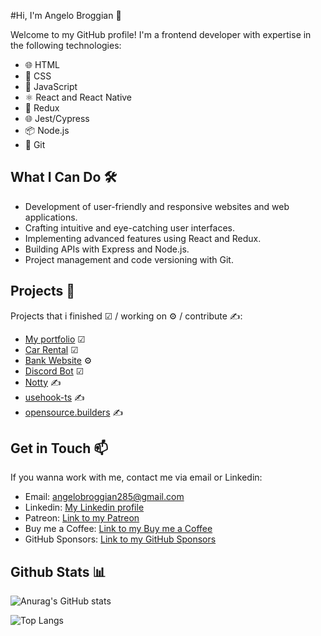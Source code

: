 #Hi, I'm Angelo Broggian 👋

Welcome to my GitHub profile! I'm a frontend developer with expertise in the following technologies:

- 🌐 HTML
- 🎨 CSS
- 🚀 JavaScript
- ⚛️ React and React Native
- 🔄 Redux
- 🌐 Jest/Cypress
- 📦 Node.js
- 🐙 Git

## What I Can Do 🛠️

- Development of user-friendly and responsive websites and web applications.
- Crafting intuitive and eye-catching user interfaces.
- Implementing advanced features using React and Redux.
- Building APIs with Express and Node.js.
- Project management and code versioning with Git.
  
## Projects 🚀

Projects that i finished ☑ / working on ⚙ / contribute ✍:
- [My portfolio](https://github.com/angeldevildev/portfolio) ☑
- [Car Rental](https://github.com/angeldevildev/car-rental) ☑
- [Bank Website](https://github.com/angeldevildev/bank-website) ⚙
- [Discord Bot](https://github.com/angeldevildev/bot-discord) ☑
- [Notty](https://github.com/saarock/notty.js) ✍
- [usehook-ts](https://github.com/juliencrn/usehooks-ts) ✍
- [opensource.builders](https://github.com/junaid33/opensource.builders) ✍
 <!--
- [Project Name 3](link_to_project3): A brief description of project 3.
-->

## Get in Touch 📫
If you wanna work with me, contact me via email or Linkedin:
- Email: [angelobroggian285@gmail.com](mailto:angelobroggian285@gmail.com)
- Linkedin: [My Linkedin profile](https://www.linkedin.com/in/angelo-broggian-78b734269/)
- Patreon: [Link to my Patreon](patreon.com/Angeldevildev)
- Buy me a Coffee: [Link to my Buy me a Coffee](buymeacoffee.com/angeldevildev)
- GitHub Sponsors: [Link to my GitHub Sponsors](https://github.com/sponsors/angeldevildev)

## Github Stats 📊 

![Anurag's GitHub stats](https://github-readme-stats.vercel.app/api?username=angeldevildev)

![Top Langs](https://github-readme-stats.vercel.app/api/top-langs/?username=angeldevildev&layout=compact) 
<!-- ![Top Langs](https://github-readme-stats.vercel.app/api/top-langs/?username=angeldevildev&layout=donut) -->

